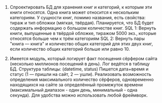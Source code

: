 1. Спроектировать БД для хранения книг и категорий, к которым эти книги относятся. Одна книга может относится к нескольким категориям. У сущности книг, помимо названия, есть свойства: тираж и тип обложки (мягкая, твёрдая). Планируется, что БД будет содержать информацию о большом количестве книг.
   SQL 1: Вернуть книги, выпущенные в твёрдой обложке, тиражом 5000 экз., которые относятся больше чем к трём категориям
   SQL 2: Вернуть пары "книга — книга" и количество общих категорий для этих двух книг, если количество общих категорий больше или равно 10.

2. Имеется модуль, который логирует факт посещения сёрфером сайта (несколько миллионов посещений в день). Лог ведётся в таблицу БД. Структура таблицы: (datetime, status) Пишется дата+время и статус (1 — пришли на сайт, 2 — ушли). Реализовать возможность определения максимального количество сёрферов, одновременно находящихся на сайте за определённый промежуток времени (максимальный диапазон - один день, минимальный - одна секунда). Для удобства можно использовать любой фреймворк.